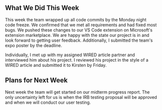 ## What We Did This Week
This week the team wrapped up all code commits by the Monday night code freeze. We confirmed that we met all requirements and had fixed most bugs. We pushed these changes to our VS Code extension on Microsoft's extension marketplace. We are happy with the state our project is in and look forward to getting user feedback. Additionally, I submitted the team's expo poster by the deadline. 

Individually, I met up with my assigned WIRED article partner and interviewed him about his project. I reviewed his project in the style of a WIRED article and submitted it to Kirsten by Friday. 

## Plans for Next Week
Next week the team will get started on our midterm progress report. The only uncertainty left for us is when the IRB testing proposal will be approved and when we will conduct our user testing.